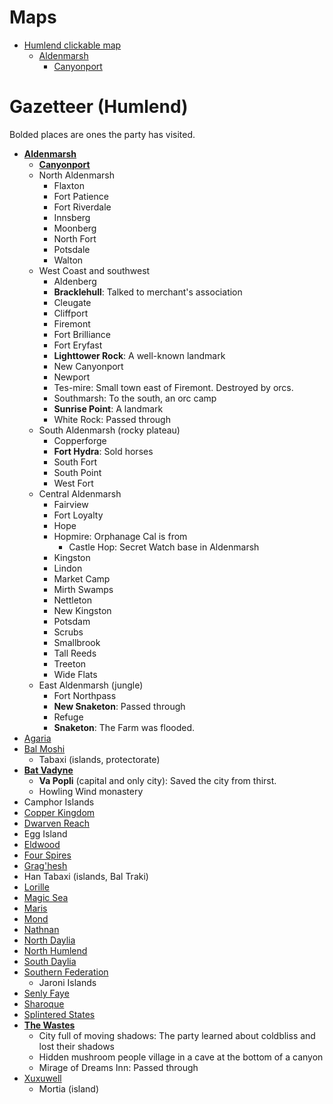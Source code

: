 # Maps
- [Humlend clickable map](humlend.html)
    - [Aldenmarsh](aldenmarsh.md)
        - [Canyonport](canyonport.md)

# Gazetteer (Humlend)
Bolded places are ones the party has visited.

- **[Aldenmarsh](aldenmarsh.md)**
    - **[Canyonport](canyonport.md)**
    - North Aldenmarsh
        - Flaxton
        - Fort Patience
        - Fort Riverdale
        - Innsberg
        - Moonberg
        - North Fort
        - Potsdale
        - Walton
    - West Coast and southwest
        - Aldenberg
        - **Bracklehull**: Talked to merchant's association
        - Cleugate
        - Cliffport
        - Firemont
        - Fort Brilliance
        - Fort Eryfast
        - **Lighttower Rock**: A well-known landmark
        - New Canyonport
        - Newport
        - Tes-mire: Small town east of Firemont. Destroyed by orcs.
        - Southmarsh: To the south, an orc camp
        - **Sunrise Point**: A landmark
        - White Rock: Passed through
    - South Aldenmarsh (rocky plateau)
        - Copperforge
        - **Fort Hydra**: Sold horses
        - South Fort
        - South Point
        - West Fort
    - Central Aldenmarsh
        - Fairview
        - Fort Loyalty
        - Hope
        - Hopmire: Orphanage Cal is from
            - Castle Hop: Secret Watch base in Aldenmarsh
        - Kingston
        - Lindon
        - Market Camp
        - Mirth Swamps
        - Nettleton
        - New Kingston
        - Potsdam
        - Scrubs
        - Smallbrook
        - Tall Reeds
        - Treeton
        - Wide Flats
    - East Aldenmarsh (jungle)
        - Fort Northpass
        - **New Snaketon**: Passed through
        - Refuge
        - **Snaketon**: The Farm was flooded.
- [Agaria](agaria.md)
- [Bal Moshi](bal_moshi.md)
    - Tabaxi (islands, protectorate)
- **[Bat Vadyne](bat_vadyne.md)**
    - **Va Popli** (capital and only city): Saved the city from thirst.
    - Howling Wind monastery
- Camphor Islands
- [Copper Kingdom](copper_kingdom.md)
- [Dwarven Reach](dwarven_reach.md)
- Egg Island
- [Eldwood](eldwood.md)
- [Four Spires](four_spires.md)
- [Grag'hesh](graghesh.md)
- Han Tabaxi (islands, Bal Traki)
- [Lorille](lorille.md)
- [Magic Sea](magic_sea.md)
- [Maris](maris.md)
- [Mond](mond.md)
- [Nathnan](nathnan.md)
- [North Daylia](north_daylia.md)
- [North Humlend](north_humlend.md)
- [South Daylia](south_daylia.md)
- [Southern Federation](southern_federation.md)
    - Jaroni Islands
- [Senly Faye](senly_faye.md)
- [Sharoque](sharoque.md)
- [Splintered States](splintered_states.md)
- **[The Wastes](wastes.md)**
    - City full of moving shadows: The party learned about coldbliss and lost their shadows
    - Hidden mushroom people village in a cave at the bottom of a canyon
    - Mirage of Dreams Inn: Passed through
- [Xuxuwell](xuxuwell.md)
    - Mortia (island)
